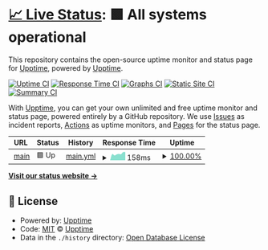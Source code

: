 # [📈 Live Status](https://demo.upptime.js.org): <!--live status--> **🟩 All systems operational**

This repository contains the open-source uptime monitor and status page for [Upptime](https://upptime.js.org), powered by [Upptime](https://github.com/upptime/upptime).

[![Uptime CI](https://github.com/bozz2022/status.153100.xyz/workflows/Uptime%20CI/badge.svg)](https://github.com/bozz2022/status.153100.xyz/actions?query=workflow%3A%22Uptime+CI%22)
[![Response Time CI](https://github.com/bozz2022/status.153100.xyz/workflows/Response%20Time%20CI/badge.svg)](https://github.com/bozz2022/status.153100.xyz/actions?query=workflow%3A%22Response+Time+CI%22)
[![Graphs CI](https://github.com/bozz2022/status.153100.xyz/workflows/Graphs%20CI/badge.svg)](https://github.com/bozz2022/status.153100.xyz/actions?query=workflow%3A%22Graphs+CI%22)
[![Static Site CI](https://github.com/bozz2022/status.153100.xyz/workflows/Static%20Site%20CI/badge.svg)](https://github.com/bozz2022/status.153100.xyz/actions?query=workflow%3A%22Static+Site+CI%22)
[![Summary CI](https://github.com/bozz2022/status.153100.xyz/workflows/Summary%20CI/badge.svg)](https://github.com/bozz2022/status.153100.xyz/actions?query=workflow%3A%22Summary+CI%22)

With [Upptime](https://upptime.js.org), you can get your own unlimited and free uptime monitor and status page, powered entirely by a GitHub repository. We use [Issues](https://github.com/upptime/upptime/issues) as incident reports, [Actions](https://github.com/bozz2022/status.153100.xyz/actions) as uptime monitors, and [Pages](https://demo.upptime.js.org) for the status page.

<!--start: status pages-->
<!-- This summary is generated by Upptime (https://github.com/upptime/upptime) -->
<!-- Do not edit this manually, your changes will be overwritten -->
<!-- prettier-ignore -->
| URL | Status | History | Response Time | Uptime |
| --- | ------ | ------- | ------------- | ------ |
| <img alt="" src="https://icons.duckduckgo.com/ip3/153100.xyz.ico" height="13"> [main](https://153100.xyz) | 🟩 Up | [main.yml](https://github.com/bozz2022/status.153100.xyz/commits/HEAD/history/main.yml) | <details><summary><img alt="Response time graph" src="./graphs/main/response-time-week.png" height="20"> 158ms</summary><br><a href="https://bozz2022.github.io/status.153100.xyz/history/main"><img alt="Response time 132" src="https://img.shields.io/endpoint?url=https%3A%2F%2Fraw.githubusercontent.com%2Fbozz2022%2Fstatus.153100.xyz%2FHEAD%2Fapi%2Fmain%2Fresponse-time.json"></a><br><a href="https://bozz2022.github.io/status.153100.xyz/history/main"><img alt="24-hour response time 141" src="https://img.shields.io/endpoint?url=https%3A%2F%2Fraw.githubusercontent.com%2Fbozz2022%2Fstatus.153100.xyz%2FHEAD%2Fapi%2Fmain%2Fresponse-time-day.json"></a><br><a href="https://bozz2022.github.io/status.153100.xyz/history/main"><img alt="7-day response time 158" src="https://img.shields.io/endpoint?url=https%3A%2F%2Fraw.githubusercontent.com%2Fbozz2022%2Fstatus.153100.xyz%2FHEAD%2Fapi%2Fmain%2Fresponse-time-week.json"></a><br><a href="https://bozz2022.github.io/status.153100.xyz/history/main"><img alt="30-day response time 154" src="https://img.shields.io/endpoint?url=https%3A%2F%2Fraw.githubusercontent.com%2Fbozz2022%2Fstatus.153100.xyz%2FHEAD%2Fapi%2Fmain%2Fresponse-time-month.json"></a><br><a href="https://bozz2022.github.io/status.153100.xyz/history/main"><img alt="1-year response time 132" src="https://img.shields.io/endpoint?url=https%3A%2F%2Fraw.githubusercontent.com%2Fbozz2022%2Fstatus.153100.xyz%2FHEAD%2Fapi%2Fmain%2Fresponse-time-year.json"></a></details> | <details><summary><a href="https://bozz2022.github.io/status.153100.xyz/history/main">100.00%</a></summary><a href="https://bozz2022.github.io/status.153100.xyz/history/main"><img alt="All-time uptime 100.00%" src="https://img.shields.io/endpoint?url=https%3A%2F%2Fraw.githubusercontent.com%2Fbozz2022%2Fstatus.153100.xyz%2FHEAD%2Fapi%2Fmain%2Fuptime.json"></a><br><a href="https://bozz2022.github.io/status.153100.xyz/history/main"><img alt="24-hour uptime 100.00%" src="https://img.shields.io/endpoint?url=https%3A%2F%2Fraw.githubusercontent.com%2Fbozz2022%2Fstatus.153100.xyz%2FHEAD%2Fapi%2Fmain%2Fuptime-day.json"></a><br><a href="https://bozz2022.github.io/status.153100.xyz/history/main"><img alt="7-day uptime 100.00%" src="https://img.shields.io/endpoint?url=https%3A%2F%2Fraw.githubusercontent.com%2Fbozz2022%2Fstatus.153100.xyz%2FHEAD%2Fapi%2Fmain%2Fuptime-week.json"></a><br><a href="https://bozz2022.github.io/status.153100.xyz/history/main"><img alt="30-day uptime 100.00%" src="https://img.shields.io/endpoint?url=https%3A%2F%2Fraw.githubusercontent.com%2Fbozz2022%2Fstatus.153100.xyz%2FHEAD%2Fapi%2Fmain%2Fuptime-month.json"></a><br><a href="https://bozz2022.github.io/status.153100.xyz/history/main"><img alt="1-year uptime 100.00%" src="https://img.shields.io/endpoint?url=https%3A%2F%2Fraw.githubusercontent.com%2Fbozz2022%2Fstatus.153100.xyz%2FHEAD%2Fapi%2Fmain%2Fuptime-year.json"></a></details>

<!--end: status pages-->

[**Visit our status website →**](https://demo.upptime.js.org)

## 📄 License

- Powered by: [Upptime](https://github.com/upptime/upptime)
- Code: [MIT](./LICENSE) © [Upptime](https://upptime.js.org)
- Data in the `./history` directory: [Open Database License](https://opendatacommons.org/licenses/odbl/1-0/)
